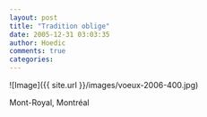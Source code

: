 ```yaml
---
layout: post
title: "Tradition oblige"
date: 2005-12-31 03:03:35
author: Hoedic
comments: true
categories: 
---
```



![Image]({{ site.url }}/images/voeux-2006-400.jpg)
<div class="photoattrib">Mont-Royal, Montréal</div>

